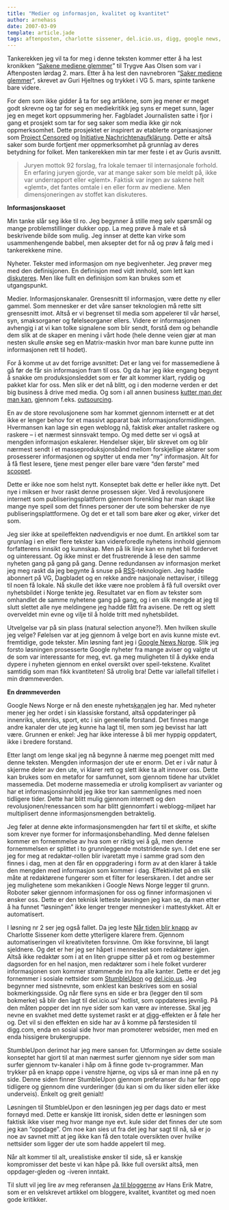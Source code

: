 ```yaml
---
title: "Medier og informasjon, kvalitet og kvantitet"
author: arnehass
date: 2007-03-09
template: article.jade
tags: aftenposten, charlotte sissener, del.icio.us, digg, google news, guri hjeltnes, hans erik matre, initiative nachrightenaufklärung, linkedin, project censored, stumbleupon, trygve aas olsen, vg
---
```


<p>Tankerekken jeg vil ta for meg i denne teksten kommer etter å ha lest kronikken “<a href="http://www.aftenposten.no/meninger/kronikker/article1668636.ece">Sakene mediene glemmer</a>” til Trygve Aas Olsen som var i Aftenposten lørdag 2. mars. Etter å ha lest den navnebroren “<a href="http://www.vg.no/pub/vgart.hbs?artid=168806">Saker mediene glemmer</a>“, skrevet av Guri Hjeltnes og trykket i VG 5. mars, spinte tankene bare videre.</p>
<span class="more"></span>
<p>For dem som ikke gidder å ta for seg artiklene, som jeg mener er meget godt skrevne og tar for seg en mediekritikk jeg syns er meget sunn, lager jeg en meget kort oppsummering her. Fagbladet Journalisten satte i fjor i gang et prosjekt som tar for seg saker som media ikke gir nok oppmerksomhet. Dette prosjektet er inspirert av etablerte organisasjoner som <a href="http://www.projectcensored.org/">Project Censored</a> og <a href="http://www.kl-medien.de/ina/">Initiative Nachrichtenaufklärung</a>. Dette er altså saker som burde fortjent mer oppmerksomhet på grunnlag av deres betydning for folket. Men tankerekken min tar mer feste i et av Guris avsnitt.</p>
<blockquote><p>Juryen mottok 92 forslag, fra lokale temaer til internasjonale forhold. En erfaring juryen gjorde, var at mange saker som ble meldt på, ikke var underrapport eller «glemt». Faktisk var ingen av sakene helt «glemt», det fantes omtale i en eller form av mediene. Men dimensjoneringen av stoffet kan diskuteres.</p></blockquote>
<p><!--more--><strong>Informasjonskaoset</strong></p>
<p>Min tanke slår seg ikke til ro. Jeg begynner å stille meg selv spørsmål og mange problemstillinger dukker opp. La meg prøve å male et så beskrivende bilde som mulig. Jeg innser at dette kan virke som usammenhengende babbel, men aksepter det for nå og prøv å følg med i tankerekkene mine.</p>
<p>Nyheter. Tekster med informasjon om nye begivenheter. Jeg prøver meg med den definisjonen. En definisjon med vidt innhold, som lett kan <a href="http://stavelin.com/blog/2006/12/12/er-nettaviser-fullverdige-aviser/">diskuteres</a>. Men like fullt en definisjon som kan brukes som et utgangspunkt.</p>
<p>Medier. Informasjonskanaler. Grensesnitt til informasjon, være dette ny eller gammel. Som mennesker er det våre sanser teknologien må rette sitt grensesnitt imot. Altså er vi begrenset til media som appelerer til vår hørsel, syn, smaksorganer og følelseorganer ellers. Videre er informasjonen avhengig i at vi kan tolke signalene som blir sendt, forstå dem og behandle dem slik at de skaper en mening i vårt hode (hele denne veien gjør at man nesten skulle ønske seg en Matrix-maskin hvor man bare kunne putte inn informasjonen rett til hodet).</p>
<p>For å komme ut av det forrige avsnittet: Det er lang vei for massemediene å gå før de får sin informasjon fram til oss. Og da har jeg ikke engang begynt å snakke om produksjonsleddet som er før alt kommer klart, ryddig og pakket klar for oss. Men slik er det nå blitt, og i den moderne verden er det big business å drive med media. Og som i all annen business <a href="http://www.globaljournalist.org/magazine/2005-1/outsourcing.html">kutter man der man kan</a>, gjennom f.eks. <a href="http://en.wikipedia.org/wiki/Outsourcing">outsourcing</a>.</p>
<p>En av de store revolusjonene som har kommet gjennom internett er at det ikke er lenger behov for et massivt apparat bak informasjonsformidlingen. Hvermansen kan lage sin egen weblogg nå, faktisk øker antallet raskere og raskere – i et nærmest sinnsvakt tempo. Og med dette ser vi også at mengden informasjon eskalerer. Hendelser skjer, blir skrevet om og blir nærmest sendt i et masseproduksjonsbånd mellom forskjellige aktører som prosesserer informasjonen og spytter ut enda mer “ny” informasjon. Alt for å få flest lesere, tjene mest penger eller bare være “den første” med <a href="http://en.wikipedia.org/wiki/Scoop_%28term%29">scoopet</a>.</p>
<p>Dette er ikke noe som helst nytt. Konseptet bak dette er heller ikke nytt. Det nye i miksen er hvor raskt denne prosessen skjer. Ved å revolusjonere internett som publiseringsplattform gjennom forenkling har man skapt like mange nye speil som det finnes personer der ute som behersker de nye publiseringsplattformene. Og det er et tall som bare øker og øker, virker det som.</p>
<p>Jeg sier ikke at speileffekten nødvendigvis er noe dumt. En artikkel som tar grunnlag i en eller flere tekster kan videreforedle nyhetens innhold gjennom forfatterens innsikt og kunnskap. Men på lik linje kan en nyhet bli fordervet og uinteressant. Og ikke minst er det frustrerende å lese den samme nyheten gang på gang på gang. Denne redundansen av informasjon merket jeg meg raskt da jeg begynte å snuse på <a href="http://en.wikipedia.org/wiki/RSS">RSS</a>-teknologien. Jeg hadde abonnert på VG, Dagbladet og en rekke andre nasjonale nettaviser, i tillegg til noen få lokale. Nå skulle det ikke være noe problem å få full oversikt over nyhetsbildet i Norge tenkte jeg. Resultatet var en flom av tekster som omhandlet de samme nyhetene gang på gang, og i en slik mengde at jeg til slutt slettet alle nye meldingene jeg hadde fått fra avisene. De rett og slett overveldet min evne og vilje til å holde tritt med nyhetsbildet.</p>
<p>Utvelgelse var på sin plass (natural selection anyone?). Men hvilken skulle jeg velge? Følelsen var at jeg gjennom å velge bort en avis kunne miste evt. fremtidige, gode tekster. Min løsning fant jeg i <a href="http://news.google.no/">Google News Norge</a>. Slik jeg forsto løsningen prosesserte Google nyheter fra mange aviser og valgte ut de som var interessante for meg, evt. ga meg muligheten til å dykke enda dypere i nyheten gjennom en enkel oversikt over speil-tekstene. Kvalitet samtidig som man fikk kvantiteten! Så utrolig bra! Dette var iallefall tilfellet i min drømmeverden.</p>
<p><strong>En drømmeverden</strong></p>
<p>Google News Norge er nå den eneste nyhets<abbr title="mitt ord for feed for tiden=)">kanal</abbr>en jeg har. Med nyheter mener jeg her ordet i sin klassiske forstand, altså oppdateringer på innenriks, utenriks, sport, etc i sin generelle forstand. Det finnes mange andre kanaler der ute jeg kunne ha lagt til, men som jeg bevisst har latt være. Grunnen er enkel: Jeg har ikke interesse å bli mer hyppig oppdatert, ikke i bredere forstand.</p>
<p>Etter langt om lenge skal jeg nå begynne å nærme meg poenget mitt med denne teksten. Mengden informasjon der ute er enorm. Det er i vår natur å skjerme deler av den ute, vi klarer rett og slett ikke ta alt innover oss. Dette kan brukes som en metafor for samfunnet, som gjennom tidene har utviklet massemedia. Det moderne massemedia er utrolig komplisert av varianter og har et informasjonsinnhold jeg ikke tror kan sammenlignes med noen tidligere tider. Dette har blitt mulig gjennom internett og den revolusjonen/renessancen som har blitt gjennomført i weblogg-miljøet har multiplisert denne informasjonsmengden betraktelig.</p>
<p>Jeg føler at denne økte informasjonsmengden har ført til et skifte, et skifte som krever nye former for informasjonsbehandling. Med denne følelsen kommer en fornemmelse av hva som er riktig vei å gå, men denne fornemmelsen er splittet i to grunnleggende motstridende syn. I det ene ser jeg for meg at redaktør-rollen blir ivaretatt mye i samme grad som den finnes i dag, men at den får en oppgradering i form av at den klarer å takle den mengden med informasjon som kommer i dag. Effektivitet på en slik måte at redaktørene fungerer som et filter for leserskaren. I det andre ser jeg mulighetene som mekanikken i Google News Norge legger til grunn. Roboter søker gjennom informasjonen for oss og finner informasjonen vi ønsker oss. Dette er den teknisk letteste løsningen jeg kan se, da man etter å ha funnet “løsningen” ikke lenger trenger mennesker i mattestykket. Alt er automatisert.</p>
<p>I løsning nr 2 ser jeg også fallet. Da jeg leste <a href="http://depesjer.no/nyheter/meninger/kultur/naar_tiden_blir_knapp">Når tiden blir knapp</a> av Charlotte Sissener kom dette ytterligere klarere frem. Gjennom automatiseringen vil kreativiteten forsvinne. Om ikke forsvinne, bli langt sjeldnere. Og det er her jeg ser håpet i mennesket som redaktører igjen. Altså ikke redaktør som i at en liten gruppe sitter på et rom og bestemmer dagsorden for en hel nasjon, men redaktører som i hele folket vurderer informasjonen som kommer strømmende inn fra alle kanter. Dette er det jeg fornemmer i sosiale nettsider som <a href="http://www.stumbleupon.com/">StumbleUpon</a> og <a href="http://del.icio.us/">del.icio.us</a>. Jeg begynner med sistnevnte, som enklest kan beskrives som en sosial bokmerkingsside. Og når flere syns en side er bra (legger den til som bokmerke) så blir den lagt til del.icio.us’ hotlist, som oppdateres jevnlig. På den måten popper det inn nye sider som kan være av interesse. Skal jeg nevne en svakhet med dette systemet raskt er at <a href="http://digg.com/">digg</a>-effekten er å føle her og. Det vil si den effekten en side har av å komme på førstesiden til digg.com, enda en sosial side hvor man promoterer websider, men med en enda hissigere brukergruppe.</p>
<p>StumbleUpon derimot har jeg mere sansen for. Utformingen av dette sosiale konseptet har gjort til at man nærmest surfer gjennom nye sider som man surfer gjennom tv-kanaler i håp om å finne gode tv-programmer. Man trykker på en knapp oppe i venstre hjørne, og vips så er man inne på en ny side. Denne siden finner StumbleUpon gjennom preferanser du har ført opp tidligere og gjennom dine vurderinger (du kan si om du liker siden eller ikke underveis). Enkelt og greit genialt!</p>
<p>Løsningen til StumbleUpon er den løsningen jeg per dags dato er mest fornøyd med. Dette er kanskje litt ironisk, siden dette er løsningen som faktisk ikke viser meg hvor mange nye evt. kule sider det finnes der ute som jeg kan “oppdage”. Om noe kan sies ut fra det jeg har sagt til nå, så er jo noe av savnet mitt at jeg ikke kan få den totale oversikten over hvilke nettsider som ligger der ute som hadde appelert til meg.</p>
<p>Når alt kommer til alt, urealistiske ønsker til side, så er kanskje kompromisser det beste vi kan håpe på. Ikke full oversikt altså, men oppdager-gleden og -iveren inntakt.</p>
<p>Til slutt vil jeg lire av meg referansen <a href="http://www.aftenposten.no/meninger/kommentarer/article1678269.ece">Ja til bloggerne</a> av Hans Erik Matre, som er en velskrevet artikkel om bloggere, kvalitet, kvantitet og med noen gode kritikker.</p>
